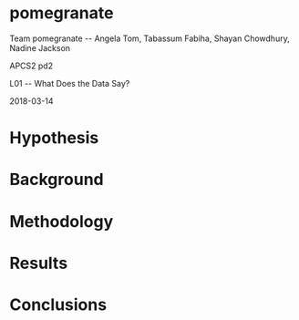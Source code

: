 # pomegranate
Team pomegranate -- Angela Tom, Tabassum Fabiha, Shayan Chowdhury, Nadine Jackson

APCS2 pd2

L01 -- What Does the Data Say?

2018-03-14

# Hypothesis


# Background


# Methodology


# Results


# Conclusions


